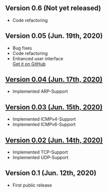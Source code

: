 ##  Version 0.6 (Not yet released)
- Code refactoring

## Version 0.05 (Jun. 19th, 2020)
- Bug fixes
- Code refactoring
- Enhanced user interface
\
[Get it on GitHub](https://github.com/r-richter/hyenae-ng/releases/tag/v0.5)

##  [Version 0.04 (Jun. 17th, 2020)](https://github.com/r-richter/hyenae-ng/releases/tag/v0.4)
- Implemented ARP-Support

## [Version 0.03 (Jun. 15th, 2020)](https://github.com/r-richter/hyenae-ng/releases/tag/v0.3)
- Implemented ICMPv4-Support
- Implemented ICMPv6-Support

## [Version 0.02 (Jun. 14th, 2020)](https://github.com/r-richter/hyenae-ng/releases/tag/v0.2)
- Implemented TCP-Support
- Implemented UDP-Support

##  Version 0.1 (Jun. 12th, 2020)
- First public release
